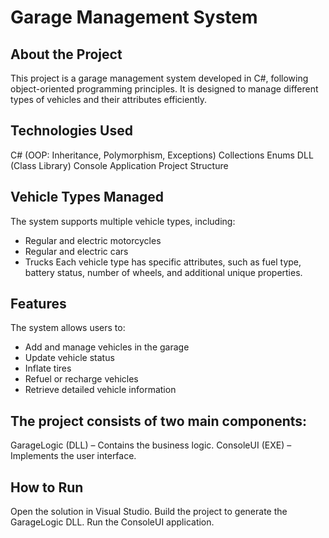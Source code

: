 # Garage Management System

## About the Project
This project is a garage management system developed in C#, following object-oriented programming principles. It is designed to manage different types of vehicles and their attributes efficiently.

## Technologies Used
C# (OOP: Inheritance, Polymorphism, Exceptions)
Collections
Enums
DLL (Class Library)
Console Application
Project Structure

## Vehicle Types Managed
The system supports multiple vehicle types, including:
- Regular and electric motorcycles
- Regular and electric cars
- Trucks
Each vehicle type has specific attributes, such as fuel type, battery status, number of wheels, and additional unique properties.

## Features
The system allows users to:
- Add and manage vehicles in the garage
- Update vehicle status
- Inflate tires
- Refuel or recharge vehicles
- Retrieve detailed vehicle information
  
## The project consists of two main components:
GarageLogic (DLL) – Contains the business logic.
ConsoleUI (EXE) – Implements the user interface.

## How to Run
Open the solution in Visual Studio.
Build the project to generate the GarageLogic DLL.
Run the ConsoleUI application.
